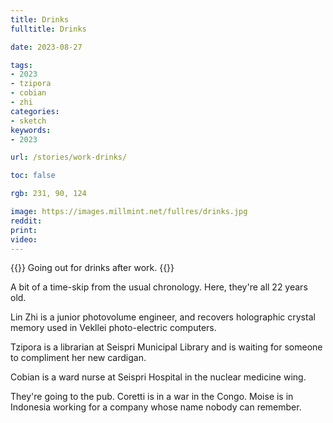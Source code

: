 ```yaml
---
title: Drinks
fulltitle: Drinks

date: 2023-08-27

tags:
- 2023
- tzipora
- cobian
- zhi
categories:
- sketch
keywords:
- 2023

url: /stories/work-drinks/

toc: false

rgb: 231, 90, 124

image: https://images.millmint.net/fullres/drinks.jpg
reddit:
print:
video:
---
```

{{<hint caption>}}
Going out for drinks after work.
{{</hint>}}

A bit of a time-skip from the usual chronology. Here, they're all 22 years old.

Lin Zhi is a junior photovolume engineer, and recovers holographic crystal memory used in Vekllei photo-electric computers.

Tzipora is a librarian at Seispri Municipal Library and is waiting for someone to compliment her new cardigan.

Cobian is a ward nurse at Seispri Hospital in the nuclear medicine wing.

They're going to the pub. Coretti is in a war in the Congo. Moise is in Indonesia working for a company whose name nobody can remember.